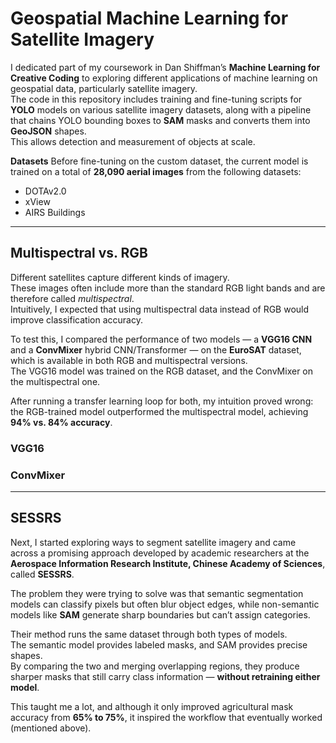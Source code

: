 # Geospatial Machine Learning for Satellite Imagery

I dedicated part of my coursework in Dan Shiffman’s **Machine Learning for Creative Coding** to exploring different applications of machine learning on geospatial data, particularly satellite imagery.  
The code in this repository includes training and fine-tuning scripts for **YOLO** models on various satellite imagery datasets, along with a pipeline that chains YOLO bounding boxes to **SAM** masks and converts them into **GeoJSON** shapes.  
This allows detection and measurement of objects at scale.

**Datasets**
Before fine-tuning on the custom dataset, the current model is trained on a total of **28,090 aerial images** from the following datasets:

- DOTAv2.0  
- xView  
- AIRS Buildings  

---

## Multispectral vs. RGB

Different satellites capture different kinds of imagery.  
These images often include more than the standard RGB light bands and are therefore called *multispectral*.  
Intuitively, I expected that using multispectral data instead of RGB would improve classification accuracy.

To test this, I compared the performance of two models — a **VGG16 CNN** and a **ConvMixer** hybrid CNN/Transformer — on the **EuroSAT** dataset, which is available in both RGB and multispectral versions.  
The VGG16 model was trained on the RGB dataset, and the ConvMixer on the multispectral one.  

After running a transfer learning loop for both, my intuition proved wrong:  
the RGB-trained model outperformed the multispectral model, achieving **94% vs. 84% accuracy**.

### VGG16

### ConvMixer

---

## SESSRS

Next, I started exploring ways to segment satellite imagery and came across a promising approach developed by academic researchers at the **Aerospace Information Research Institute, Chinese Academy of Sciences**, called **SESSRS**.  

The problem they were trying to solve was that semantic segmentation models can classify pixels but often blur object edges, while non-semantic models like **SAM** generate sharp boundaries but can’t assign categories.  

Their method runs the same dataset through both types of models.  
The semantic model provides labeled masks, and SAM provides precise shapes.  
By comparing the two and merging overlapping regions, they produce sharper masks that still carry class information — **without retraining either model**.  

This taught me a lot, and although it only improved agricultural mask accuracy from **65% to 75%**, it inspired the workflow that eventually worked (mentioned above).
